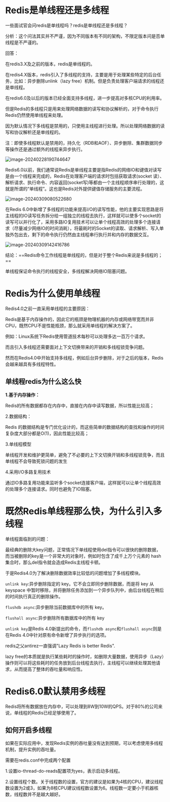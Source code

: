 # Redis是单线程还是多线程

一些面试官会问redis是单线程吗？redis是单线程还是多线程？



分析：这个问法其实并不严谨，因为不同版本有不同的架构，不限定版本问是否单线程是不严谨的。



回答：

在redis3.X及之前的版本，redis是单线程的。

在redis4.X版本，redis引入了多线程的支持，主要是用于处理某些特定的后台任务，比如：异步删除unlink（lazy free）机制。但是负责处理客户端请求的线程还是单线程。

在redis6.0及以后的版本已经全面支持多线程，进一步提高对多核CPU的利用率。

但是Redis的多线程只是用来处理网络数据的读写和协议解析的，对于命令执行Redis仍然使用单线程来处理。

因为默认情况下多线程是禁用的，只使用主线程进行处理。所以处理网络数据的读写和协议解析还是单线程的。



注：即使多线程默认是禁用的，持久化（RDB和AOF）、异步删除、集群数据同步等操作还是通过额外的线程来异步执行。

![image-20240228190744647](https://gitee.com/dongguo4812_admin/image/raw/master/image/202402281925348.png)



Redis6.0以前，我们通常说Redis是单线程主要是指Redis的网络IO和键值对读写是由一个线程来完成的，Redis在处理客户端的请求时包括获取请求(socket 读）、解析请求、执行命令、内容返回(socket写)等都由一个主线程顺序串行处理的，这就是所谓的“单线程”。这也是Redis对外提供键值存储服务的主要流程。

![image-20240309080522680](https://gitee.com/dongguo4812_admin/image/raw/master/image/202403090805197.png)

在Redis 6.0中新增了多线程的功能来提高I/O的读写性能，他的主要实现思路是将主线程的IO读写任务拆分给一组独立的线程去执行，这样就可以使多个socket的读写可以并行化了，采用多路IO复用技术可以让单个线程高效的处理多个连接请求（尽量减少网络IO的时间消耗），将最耗时的Socket的读取、请求解析、写入单独外包出去，剩下的命令执行仍然由主线程串行执行并和内存的数据交互。

![image-20240309142416786](https://gitee.com/dongguo4812_admin/image/raw/master/image/202403091424164.png)



结论：==Redis命令工作线程是单线程的，但是对于整个Redis来说是多线程的；==

单线程保证命令执行的线程安全，多线程解决网络IO阻塞问题。

# Redis为什么使用单线程

Redis4.0之前一直采用单线程的主要原因：

Redis是基于内存操作的，因此它的瓶颈是物理机器的内存或网络带宽而并非CPU，既然CPU不是性能瓶颈，那么就采用单线程的解决方案了。

例如：Linux系统下Redis使用管道技术每秒可以处理多达一百万个请求。

而且引入多线程还需要面对上下文切换带来的开销和多线程锁竞争问题。



然而在Redis4.0中开始支持多线程，例如后台异步删除，对于之后的版本，Redis会越来越具有多线程特性。



## 单线程redis为什么这么快

**1.基于内存操作：**

Redis的所有数据都存在内存中，直接在内存中读写数据，所以性能比较高；

2.数据结构：

Redis 的数据结构是专门优化设计的，而这些简单的数据结构的查找和操作的时间复杂度大部分都是O(1)，因此性能比较高；

3.单线程模型

单线程开发和维护更简单，避免了不必要的上下文切换开销和多线程锁竞争，而且单线程不会导致死锁问题的发生

4.采用l/O多路复用技术

通过IO多路复用功能来监听多个socket连接客户端，这样就可以让单个线程高效的处理多个连接请求。同时也避免了IO阻塞。



# 既然Redis单线程那么快，为什么引入多线程

单线程面临到的问题：

最经典的删除大key问题，正常情况下单线程使用del指令可以很快的删除数据，而当被删除的key是一个非常大的对象时，例如时包含了成千上万个元素的 hash集合时，那么del指令就会造成Redis主线程卡顿。

于是Redis4.0为了解决删除数据效率比较低的问题增加了多线程模块。

`unlink key`:异步删除指定的 key。它不会立即同步删除数据，而是将 key 从 keyspace 中暂时移除，并将删除任务添加到一个异步队列中，由后台线程在稍后的时间执行真正的删除操作。

`flushdb async`:异步删除当前数据库中的所有 key。

`flushall async`:异步删除所有数据库中的所有 key

`unlink key`是Redis 4.0新提出的命令，而`flushdb async`和`flushall async`则是在Redis 4.0中针对原有命令新增了异步执行的选项。



redis之父antirez一直强调"Lazy Redis is better Redis".

lazy free的本质就是执行某些耗时的操作时，如删除大量数据，使用异步（Lazy）操作则可以将这些耗时的任务放到后台线程去执行，主线程可以继续处理其他请求，从而提高了整体的吞吐量和响应性。

# Redis6.0默认禁用多线程

Redis将所有数据放在内存中，可以处理到8W到10W的QPS。对于80%的公司来说，单线程的Redis已经足够使用了。

## 如何开启多线程

如果在实际应用中，发现Redis实例的吞吐量没有达到预期，可以考虑使用多线程机制，提升实例的吞吐量。

需要在redis.conf中完成两个配置

1.设置io-thread-do-reads配置项为yes，表示启动多线程。

2.设置线程个数。关于线程数的设置，官方的建议是如果为4核的CPU，建议线程数设置为2或3，如果为8核CPU建议线程数设置为6。线程数一定要小于机器核数，线程数并不是越大越好。